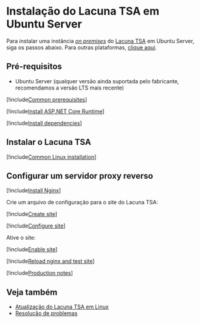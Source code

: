 ﻿# Instalação do Lacuna TSA em Ubuntu Server

Para instalar uma instância [*on premises*](../index.md) do [Lacuna TSA](../../index.md) em Ubuntu Server, siga os passos abaixo. Para outras plataformas, [clique aqui](../index.md).

## Pré-requisitos

* Ubuntu Server (qualquer versão ainda suportada pelo fabricante, recomendamos a versão LTS mais recente)

[!include[Common prerequisites](../includes/common-requisites.md)]

[!include[Install ASP.NET Core Runtime](../../../includes/linux/ubuntu/install-aspnetcore-60.md)]

[!include[Install dependencies](../../../includes/linux/ubuntu/install-dependencies.md)]

## Instalar o Lacuna TSA

[!include[Common Linux installation](includes/common-linux-install.md)]

## Configurar um servidor proxy reverso

[!include[Install Nginx](../../../includes/linux/ubuntu/install-nginx.md)]

Crie um arquivo de configuração para o site do Lacuna TSA:

[!include[Create site](../../../../../includes/tsa/ubuntu/create-site.md)]

[!include[Configure site](includes/configure-site.md)]

Ative o site:

[!include[Enable site](../../../../../includes/tsa/ubuntu/enable-site.md)]

[!include[Reload nginx and test site](includes/reload-and-test.md)]

[!include[Production notes](../includes/production-notes.md)]

## Veja também

* [Atualização do Lacuna TSA em Linux](update.md)
* [Resolução de problemas](troubleshoot/index.md)
